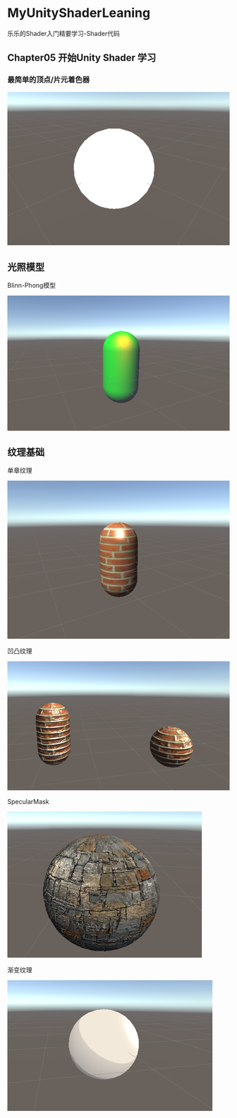 # MyUnityShaderLeaning
乐乐的Shader入门精要学习-Shader代码

## Chapter05 开始Unity Shader 学习

### 最简单的顶点/片元着色器

![](Image/image-20230720212733181.png)

## 光照模型

Blinn-Phong模型

![](Image/image-20230721231138779.png)

## 纹理基础

单章纹理

![](Image/image-20230722201554190.png)

凹凸纹理

![](Image/image-20230722212833644.png)

SpecularMask

![](Image/image-20230722215502206.png)

渐变纹理

![](Image/image-20230722221211127.png)
